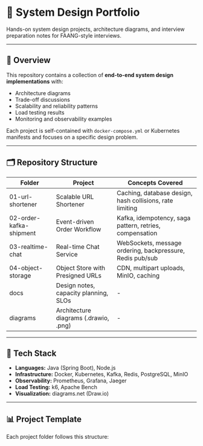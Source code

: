 # 🧠 System Design Portfolio

Hands-on system design projects, architecture diagrams, and interview preparation notes for FAANG-style interviews.

---

## 📘 Overview
This repository contains a collection of **end-to-end system design implementations** with:
- Architecture diagrams
- Trade-off discussions
- Scalability and reliability patterns
- Load testing results
- Monitoring and observability examples

Each project is self-contained with `docker-compose.yml` or Kubernetes manifests and focuses on a specific design problem.

---

## 🗂 Repository Structure
| Folder | Project | Concepts Covered |
|---------|----------|------------------|
| 01-url-shortener | Scalable URL Shortener | Caching, database design, hash collisions, rate limiting |
| 02-order-kafka-shipment | Event-driven Order Workflow | Kafka, idempotency, saga pattern, retries, compensation |
| 03-realtime-chat | Real-time Chat Service | WebSockets, message ordering, backpressure, Redis pub/sub |
| 04-object-storage | Object Store with Presigned URLs | CDN, multipart uploads, MinIO, caching |
| docs | Design notes, capacity planning, SLOs | - |
| diagrams | Architecture diagrams (.drawio, .png) | - |

---

## 🧰 Tech Stack
- **Languages:** Java (Spring Boot), Node.js
- **Infrastructure:** Docker, Kubernetes, Kafka, Redis, PostgreSQL, MinIO
- **Observability:** Prometheus, Grafana, Jaeger
- **Load Testing:** k6, Apache Bench
- **Visualization:** diagrams.net (Draw.io)

---

## 📊 Project Template
Each project folder follows this structure:

